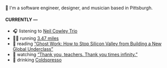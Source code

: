 👋 I'm a software engineer, designer, and musician based in Pittsburgh.

#### CURRENTLY —

* 🎧 listening to [Neil Cowley Trio](https://www.last.fm/music/Neil+Cowley+Trio/_/The+City+and+the+Stars)
* 🏃‍♂️ running [3.47 miles](https://www.strava.com/activities/3842736016)
* 📘 reading [“Ghost Work: How to Stop Silicon Valley from Building a New Global Underclass”](https://www.goodreads.com/book/show/41963432-ghost-work)
* 🍿 watching [“Thank you, teachers. Thank you times infinity.”](https://youtu.be/GqmLCMiUrdo)
* 🍺 drinking [Coldspresso](https://untappd.com/user/namoscato/checkin/921709713)
